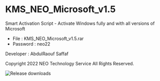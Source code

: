 # KMS_NEO_Microsoft_v1.5
Smart Activation Script - Activate Windows fully and with all versions of Microsoft

- File : KMS_NEO_Microsoft_v1.5.rar
- Password : neo22

Developer : AbdulRaouf Saffaf

Copyright 2022 NEO Technology Service All Rights Reserved.


<img src="https://camo.githubusercontent.com/5103836041ba39cd90b40f72a5b6d63fde4f79f9a0f8bb63204842ee620c90c2/68747470733a2f2f696d672e736869656c64732e696f2f6769746875622f646f776e6c6f6164732f6162626f6469313430362f4b4d535f564c5f414c4c5f41494f2f746f74616c2e737667" alt="Release downloads" data-canonical-src="https://img.shields.io/github/downloads/abbodi1406/KMS_VL_ALL_AIO/total.svg" style="max-width: 100%;">
